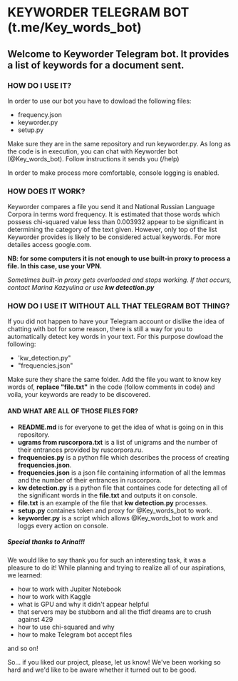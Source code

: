 # KEYWORDER TELEGRAM BOT (t.me/Key_words_bot)

## Welcome to Keyworder Telegram bot. It provides a list of keywords for a document sent. 

### HOW DO I USE IT? 
In order to use our bot you have to dowload the following files:
- frequency.json 
- keyworder.py
- setup.py

Make sure they are in the same repository and run keyworder.py. As long as the code is in execution, you can chat with Keyworder bot (@Key_words_bot). Follow instructions it sends you (/help)

In order to make process more comfortable, console logging is enabled.

### HOW DOES IT WORK? 
Keyworder compares a file you send it and National Russian Language Corpora in terms word frequency. It is estimated that those words which possess chi-squared value less than 0.003932 appear to be significant in determining the category of the text given. However, only top of the list Keyworder provides is likely to be considered actual keywords. For more detailes access google.com.

**NB: for some computers it is not enough to use built-in proxy to process a file. In this case, use your VPN.**

*Sometimes built-in proxy gets overloaded and stops working. If that occurs, contact Marina Kazyulina or use **kw detection.py***

### HOW DO I USE IT WITHOUT ALL THAT TELEGRAM BOT THING?
If you did not happen to have your Telegram account or dislike the idea of chatting with bot for some reason, there is still a way for you to automatically detect key words in your text. For this purpose dowload the following:
+ 'kw_detection.py" 
+ "frequencies.json"

Make sure they share the same folder. Add the file you want to know key words of, **replace "file.txt"** in the code (follow comments in code) and voila, your keywords are ready to be discovered. 


#### AND WHAT ARE ALL OF THOSE FILES FOR? 
+ **README.md** is for everyone to get the idea of what is going on in this repository. 
+ **ugrams from ruscorpora.txt** is a list of unigrams and the number of their entrances provided by ruscorpora.ru. 
+ **frequencies.py** is a python file which describes the process of creating **frequencies.json**.
+ **frequencies.json** is a json file containing information of all the lemmas and the number of their entrances in ruscorpora.
+ **kw detection.py** is a python file that containes code for detecting all of the significant words in the **file.txt** and outputs it on console. 
+ **file.txt** is an example of the file that **kw detection.py** processes. 
+ **setup.py** containes token and proxy for @Key_words_bot to work.
+ **keyworder.py** is a script which allows @Key_words_bot to work and loggs every action on console. 

##### Special thanks to Arina!!!
We would like to say thank you for such an interesting task, it was a pleasure to do it! 
While planning and trying to realize all of our aspirations, we learned:
+ how to work with Jupiter Notebook
+ how to work with Kaggle
+ what is GPU and why it didn't appear helpful
+ that servers may be stubborn and all the tfidf dreams are to crush against 429
+ how to use chi-squared and why
+ how to make Telegram bot accept files

and so on!

So... if you liked our project, please, let us know! We've been working so hard and we'd like to be aware whether it turned out to be good. 

